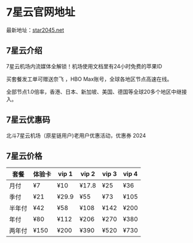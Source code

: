 # 7星云官网地址

最新地址：[star2045.net](https://ufo.star2045.net/#/register?code=lg46wUSg)

## 7星云介绍

7星云机场内流媒体全解锁！机场使用文档里有24小时免费的苹果ID 

买套餐发工单可赠送奈飞 ，HBO Max账号，全球各地区节点高速在线。

全部节点1.0倍率，香港、日本、新加坡、美国、德国等全球20多个地区中继接入。

## 7星云优惠码

北斗7星云机场（原星链用户)老用户优惠活动，优惠券 2024

## 7星云价格

|套餐|体验卡|vip 1|vip 2|vip 3|vip 4|
|----|----|----|----|----|----|
|月付|¥7|¥10|¥17.8|¥25|¥36|
|季付|¥21|¥29.9|¥55|¥73|¥105|
|半年付|¥42|¥58|¥108|¥142|¥200|
|年付|¥80|¥112|¥206|¥270|¥380|
|两年付|¥150|¥200|¥390|¥520|¥730|

